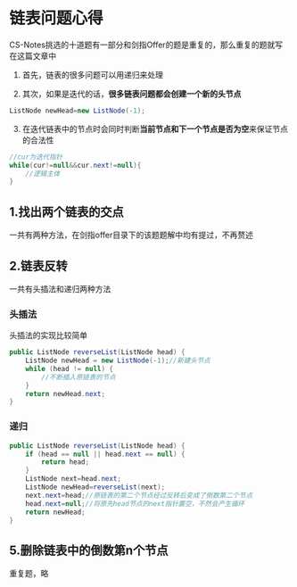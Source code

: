 # 链表问题心得

CS-Notes挑选的十道题有一部分和剑指Offer的题是重复的，那么重复的题就写在这篇文章中

1. 首先，链表的很多问题可以用递归来处理

2. 其次，如果是迭代的话，**很多链表问题都会创建一个新的头节点**

```java
ListNode newHead=new ListNode(-1);
```

3. 在迭代链表中的节点时会同时判断**当前节点和下一个节点是否为空**来保证节点的合法性

```java
//cur为迭代指针
while(cur!=null&&cur.next!=null){
    //逻辑主体
}
```



## 1.找出两个链表的交点

一共有两种方法，在剑指offer目录下的该题题解中均有提过，不再赘述

## 2.链表反转

一共有头插法和递归两种方法

### 头插法

头插法的实现比较简单

```java
public ListNode reverseList(ListNode head) {
    ListNode newHead = new ListNode(-1);//新建头节点
    while (head != null) {
        //不断插入原链表的节点
    }
    return newHead.next;
}
```

### 递归

```java
public ListNode reverseList(ListNode head) {
    if (head == null || head.next == null) {
        return head;
    }
    ListNode next=head.next;
    ListNode newHead=reverseList(next);
    next.next=head;//原链表的第二个节点经过反转后变成了倒数第二个节点
    head.next=null;//将原先head节点的next指针置空，不然会产生循环
    return newHead;
}
```

## 5.删除链表中的倒数第n个节点

重复题，略

